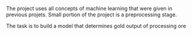 The project uses all concepts of machine learning that were given in previous projets. Small portion of the project is a preprocessing stage.

The task is to build a model that determines gold output of processing ore